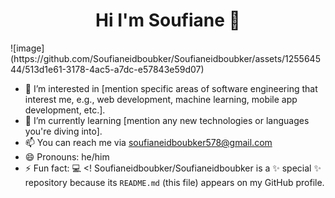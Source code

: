 <h1 align="center">Hi I'm Soufiane 👋</h1>
![image](https://github.com/Soufianeidboubker/Soufianeidboubker/assets/125564544/513d1e61-3178-4ac5-a7dc-e57843e59d07)

- 👀 I’m interested in [mention specific areas of software engineering that interest me, e.g., web development, machine learning, mobile app development, etc.].
- 🌱 I’m currently learning [mention any new technologies or languages you're diving into].
- 📫 You can reach me via [soufianeidboubker578@gmail.com](mailto:soufianeidboubker578@gmail.com)
- 😄 Pronouns: he/him
- ⚡ Fun fact: 💻
<!
Soufianeidboubker/Soufianeidboubker is a ✨ special ✨ repository because its `README.md` (this file) appears on my GitHub profile.
